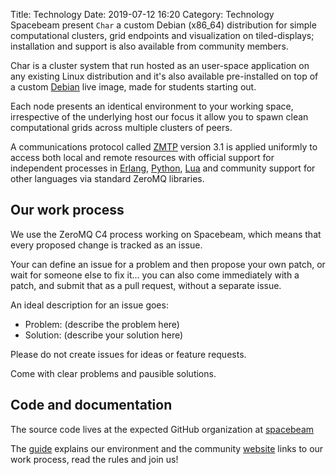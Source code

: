 Title: Technology 
Date: 2019-07-12 16:20
Category: Technology 
Spacebeam present `Char` a custom Debian (x86_64) distribution for simple computational clusters, grid endpoints and visualization on tiled-displays; installation and support is also available from community members.

Char is a cluster system that run hosted as an user-space application on any existing Linux distribution and it's also available pre-installed on top of a custom [Debian](https://debian.org) live image, made for students starting out.

Each node presents an identical environment to your working space, irrespective of the underlying host our focus it allow you to spawn clean computational grids across multiple clusters of peers.

A communications protocol called [ZMTP](http://zmtp.org) version 3.1 is applied uniformly to access both local and remote resources with official support for independent processes in [Erlang](http://www.erlang.org/), [Python](https://www.python.org/), [Lua](https://lua.org) and community support for other languages via standard ZeroMQ libraries.

## Our work process
We use the ZeroMQ C4 process working on Spacebeam, which means that every proposed change is tracked as an issue.

Your can define an issue for a problem and then propose your own patch, or wait for someone else to fix it... you can also come immediately with a patch, and submit that as a pull request, without a separate issue.

An ideal description for an issue goes:

- Problem: (describe the problem here)
- Solution: (describe your solution here)

Please do not create issues for ideas or feature requests.

Come with clear problems and pausible solutions.

## Code and documentation

The source code lives at the expected GitHub organization at [spacebeam](https://github.com/spacebeam)

The [guide](https://github.com/spacebeam/guide/wiki) explains our environment and the community [website](https://spacebeam.org) links to our work process, read the rules and join us!
